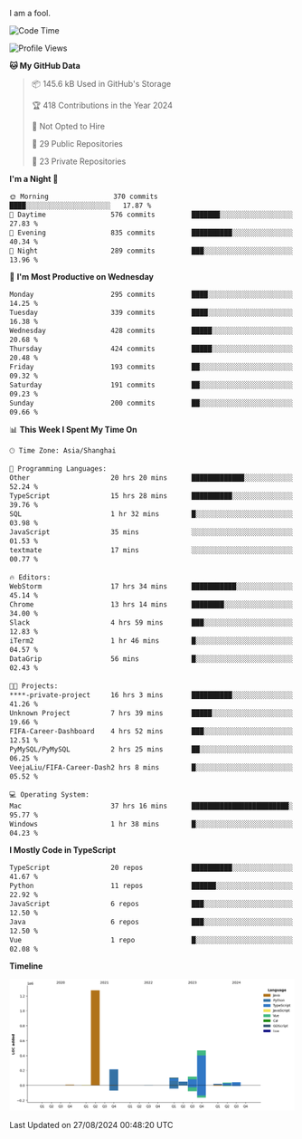 I am a fool.

<!--START_SECTION:waka-->
![Code Time](http://img.shields.io/badge/Code%20Time-1%2C723%20hrs%2030%20mins-blue)

![Profile Views](http://img.shields.io/badge/Profile%20Views-3-blue)

**🐱 My GitHub Data** 

> 📦 145.6 kB Used in GitHub's Storage 
 > 
> 🏆 418 Contributions in the Year 2024
 > 
> 🚫 Not Opted to Hire
 > 
> 📜 29 Public Repositories 
 > 
> 🔑 23 Private Repositories 
 > 
**I'm a Night 🦉** 

```text
🌞 Morning                370 commits         ████░░░░░░░░░░░░░░░░░░░░░   17.87 % 
🌆 Daytime                576 commits         ███████░░░░░░░░░░░░░░░░░░   27.83 % 
🌃 Evening                835 commits         ██████████░░░░░░░░░░░░░░░   40.34 % 
🌙 Night                  289 commits         ███░░░░░░░░░░░░░░░░░░░░░░   13.96 % 
```
📅 **I'm Most Productive on Wednesday** 

```text
Monday                   295 commits         ████░░░░░░░░░░░░░░░░░░░░░   14.25 % 
Tuesday                  339 commits         ████░░░░░░░░░░░░░░░░░░░░░   16.38 % 
Wednesday                428 commits         █████░░░░░░░░░░░░░░░░░░░░   20.68 % 
Thursday                 424 commits         █████░░░░░░░░░░░░░░░░░░░░   20.48 % 
Friday                   193 commits         ██░░░░░░░░░░░░░░░░░░░░░░░   09.32 % 
Saturday                 191 commits         ██░░░░░░░░░░░░░░░░░░░░░░░   09.23 % 
Sunday                   200 commits         ██░░░░░░░░░░░░░░░░░░░░░░░   09.66 % 
```


📊 **This Week I Spent My Time On** 

```text
🕑︎ Time Zone: Asia/Shanghai

💬 Programming Languages: 
Other                    20 hrs 20 mins      █████████████░░░░░░░░░░░░   52.24 % 
TypeScript               15 hrs 28 mins      ██████████░░░░░░░░░░░░░░░   39.76 % 
SQL                      1 hr 32 mins        █░░░░░░░░░░░░░░░░░░░░░░░░   03.98 % 
JavaScript               35 mins             ░░░░░░░░░░░░░░░░░░░░░░░░░   01.53 % 
textmate                 17 mins             ░░░░░░░░░░░░░░░░░░░░░░░░░   00.77 % 

🔥 Editors: 
WebStorm                 17 hrs 34 mins      ███████████░░░░░░░░░░░░░░   45.14 % 
Chrome                   13 hrs 14 mins      ████████░░░░░░░░░░░░░░░░░   34.00 % 
Slack                    4 hrs 59 mins       ███░░░░░░░░░░░░░░░░░░░░░░   12.83 % 
iTerm2                   1 hr 46 mins        █░░░░░░░░░░░░░░░░░░░░░░░░   04.57 % 
DataGrip                 56 mins             █░░░░░░░░░░░░░░░░░░░░░░░░   02.43 % 

🐱‍💻 Projects: 
****-private-project     16 hrs 3 mins       ██████████░░░░░░░░░░░░░░░   41.26 % 
Unknown Project          7 hrs 39 mins       █████░░░░░░░░░░░░░░░░░░░░   19.66 % 
FIFA-Career-Dashboard    4 hrs 52 mins       ███░░░░░░░░░░░░░░░░░░░░░░   12.51 % 
PyMySQL/PyMySQL          2 hrs 25 mins       ██░░░░░░░░░░░░░░░░░░░░░░░   06.25 % 
VeejaLiu/FIFA-Career-Dash2 hrs 8 mins        █░░░░░░░░░░░░░░░░░░░░░░░░   05.52 % 

💻 Operating System: 
Mac                      37 hrs 16 mins      ████████████████████████░   95.77 % 
Windows                  1 hr 38 mins        █░░░░░░░░░░░░░░░░░░░░░░░░   04.23 % 
```

**I Mostly Code in TypeScript** 

```text
TypeScript               20 repos            ██████████░░░░░░░░░░░░░░░   41.67 % 
Python                   11 repos            ██████░░░░░░░░░░░░░░░░░░░   22.92 % 
JavaScript               6 repos             ███░░░░░░░░░░░░░░░░░░░░░░   12.50 % 
Java                     6 repos             ███░░░░░░░░░░░░░░░░░░░░░░   12.50 % 
Vue                      1 repo              █░░░░░░░░░░░░░░░░░░░░░░░░   02.08 % 
```



**Timeline**

![Lines of Code chart](https://raw.githubusercontent.com/VeejaLiu/VeejaLiu/master/assets/bar_graph.png)


 Last Updated on 27/08/2024 00:48:20 UTC
<!--END_SECTION:waka-->

